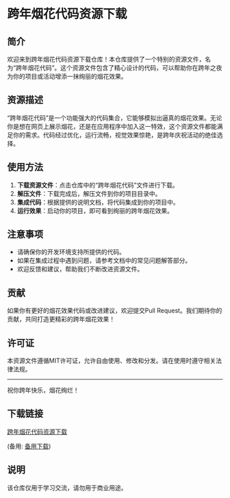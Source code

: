 # 跨年烟花代码资源下载

## 简介

欢迎来到跨年烟花代码资源下载仓库！本仓库提供了一个特别的资源文件，名为“跨年烟花代码”。这个资源文件包含了精心设计的代码，可以帮助你在跨年之夜为你的项目或活动增添一抹绚丽的烟花效果。

## 资源描述

“跨年烟花代码”是一个功能强大的代码集合，它能够模拟出逼真的烟花效果。无论你是想在网页上展示烟花，还是在应用程序中加入这一特效，这个资源文件都能满足你的需求。代码经过优化，运行流畅，视觉效果惊艳，是跨年庆祝活动的绝佳选择。

## 使用方法

1. **下载资源文件**：点击仓库中的“跨年烟花代码”文件进行下载。
2. **解压文件**：下载完成后，解压文件到你的项目目录中。
3. **集成代码**：根据提供的说明文档，将代码集成到你的项目中。
4. **运行效果**：启动你的项目，即可看到绚丽的跨年烟花效果。

## 注意事项

- 请确保你的开发环境支持所提供的代码。
- 如果在集成过程中遇到问题，请参考文档中的常见问题解答部分。
- 欢迎反馈和建议，帮助我们不断改进资源文件。

## 贡献

如果你有更好的烟花效果代码或改进建议，欢迎提交Pull Request。我们期待你的贡献，共同打造更精彩的跨年烟花效果！

## 许可证

本资源文件遵循MIT许可证，允许自由使用、修改和分发。请在使用时遵守相关法律法规。

---

祝你跨年快乐，烟花绚烂！

## 下载链接
[跨年烟花代码资源下载](https://pan.quark.cn/s/3b1310b0057a) 

(备用: [备用下载](https://pan.baidu.com/s/1dSA_w6tz_AiCIgYGrigkMA?pwd=1234))

## 说明

该仓库仅用于学习交流，请勿用于商业用途。

